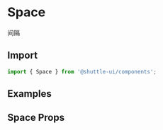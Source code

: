 ---
---

# Space

间隔

## Import

```jsx
import { Space } from '@shuttle-ui/components';
```

## Examples

## Space Props
